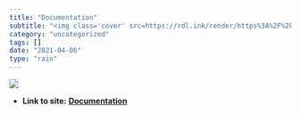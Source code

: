 ```yaml
---
title: "Documentation"
subtitle: "<img class='cover' src=https://rdl.ink/render/https%3A%2F%2Fwww.graphviz.org%2Fdocumentation>"
category: "uncategorized"
tags: []
date: "2021-04-06"
type: "rain"
---
```

<img class="cover" src=https://rdl.ink/render/https%3A%2F%2Fwww.graphviz.org%2Fdocumentation>


* **Link to site:** **[Documentation](https://www.graphviz.org/documentation)**